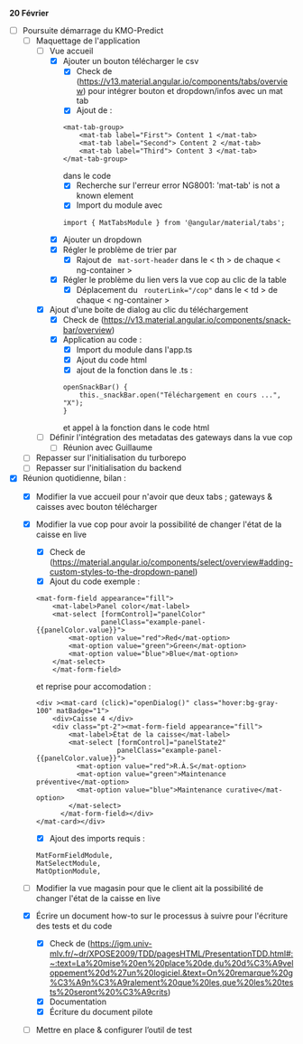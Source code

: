 **20 Février**
- [ ] Poursuite démarrage du KMO-Predict
    - [ ] Maquettage de l'application
        - [ ] Vue accueil
            - [x] Ajouter un bouton télécharger le csv
                - [x] Check de (https://v13.material.angular.io/components/tabs/overview) pour intégrer bouton et dropdown/infos avec un mat tab
                - [x] Ajout de :
                ```
                <mat-tab-group>
                    <mat-tab label="First"> Content 1 </mat-tab>
                    <mat-tab label="Second"> Content 2 </mat-tab>
                    <mat-tab label="Third"> Content 3 </mat-tab>
                </mat-tab-group>
                ```
                dans le code
                - [x] Recherche sur l'erreur error NG8001: 'mat-tab' is not a known element
                - [x] Import du module avec 
                ```
                import { MatTabsModule } from '@angular/material/tabs';
                ```
            - [x] Ajouter un dropdown
            - [x] Régler le problème de trier par
                - [x] Rajout de ``` mat-sort-header``` dans le < th > de chaque < ng-container >
            - [x] Régler le problème du lien vers la vue cop au clic de la table
                - [x] Déplacement du ``` routerLink="/cop"``` dans le < td > de chaque < ng-container >
        - [x] Ajout d'une boite de dialog au clic du téléchargement
            - [x] Check de (https://v13.material.angular.io/components/snack-bar/overview)
            - [x] Application au code : 
                - [x] Import du module dans l'app.ts
                - [x] Ajout du code html
                - [x] ajout de la fonction dans le .ts :
                ```
                openSnackBar() {
                    this._snackBar.open("Téléchargement en cours ...", "X");
                }
                ```
                et appel à la fonction dans le code html
        - [ ] Définir l'intégration des metadatas des gateways dans la vue cop
            - [ ] Réunion avec Guillaume
    - [ ] Repasser sur l'initialisation du turborepo
    - [ ] Repasser sur l'initialisation du backend
- [x] Réunion quotidienne, bilan :
    - [x] Modifier la vue accueil pour n'avoir que deux tabs ; gateways & caisses avec bouton télécharger
    - [x] Modifier la vue cop pour avoir la possibilité de changer l'état de la caisse en live
        - [x] Check de (https://material.angular.io/components/select/overview#adding-custom-styles-to-the-dropdown-panel)
        - [x] Ajout du code exemple : 
        ```
        <mat-form-field appearance="fill">
            <mat-label>Panel color</mat-label>
            <mat-select [formControl]="panelColor"
                        panelClass="example-panel-{{panelColor.value}}">
                <mat-option value="red">Red</mat-option>
                <mat-option value="green">Green</mat-option>
                <mat-option value="blue">Blue</mat-option>
            </mat-select>
            </mat-form-field>
        ```
        et reprise pour accomodation : 
        ```
        <div ><mat-card (click)="openDialog()" class="hover:bg-gray-100" matBadge="1">
            <div>Caisse 4 </div> 
            <div class="pt-2"><mat-form-field appearance="fill">
                <mat-label>État de la caisse</mat-label>
                <mat-select [formControl]="panelState2"
                            panelClass="example-panel-{{panelColor.value}}">
                  <mat-option value="red">R.À.S</mat-option>
                  <mat-option value="green">Maintenance préventive</mat-option>
                  <mat-option value="blue">Maintenance curative</mat-option>
                </mat-select>
              </mat-form-field></div>            
        </mat-card></div>
        ```
        - [x] Ajout des imports requis :
        ```
        MatFormFieldModule,
        MatSelectModule,
        MatOptionModule,
        ```
    - [ ] Modifier la vue magasin pour que le client ait la possibilité de changer l'état de la caisse en live
    - [x] Écrire un document how-to sur le processus à suivre pour l'écriture des tests et du code
        - [x] Check de (https://igm.univ-mlv.fr/~dr/XPOSE2009/TDD/pagesHTML/PresentationTDD.html#:~:text=La%20mise%20en%20place%20de,du%20d%C3%A9veloppement%20d%27un%20logiciel.&text=On%20remarque%20g%C3%A9n%C3%A9ralement%20que%20les,que%20les%20tests%20seront%20%C3%A9crits)
        - [x] Documentation
        - [x] Écriture du document pilote
    - [ ] Mettre en place & configurer l’outil de test
    
